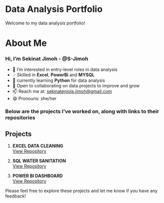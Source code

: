 # Data Analysis Portfolio

Welcome to my data analysis portfolio! 

# About Me

### Hi, I’m Sekinat Jimoh -  @S-Jimoh
- 👀 I’m interested in entry-level roles in data analysis
- 💡  Skilled in **Excel**, **PowerBi** and **MYSQL**
- 🌱 currently learning **Python** for data analysis
- 🤝 Open to collaborating on data projects to improve and grow
- 📫 Reach me at: [sekinateniola.jimoh@gmail.com](mailto:sekinateniola.jimoh@gmail,com)
- 😄 Pronouns: she/her

 ### Below are the projects I’ve worked on, along with links to their repositories
 
## Projects

1. **EXCEL DATA CLEANING**  
   [View Repository](https://github.com/S-Jimoh/excel-data-cleaning-project)
   
3. **SQL WATER SANITATION**  
   [View Repository](https://github.com/S-Jimoh/sql-water-sanitation-analysis)

4. **POWER BI DASHBOARD**  
   [View Repository](https://github.com/S-Jimoh/powerbi-healthcare-dashboard)

Please feel free to explore these projects and let me know if you have any feedback!
